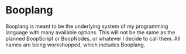 # Booplang
Booplang is meant to be the underlying system of my programming language with many available options. This will not be the same as the planned BoopScript or BoopNodes, or whatever I decide to call them. All names are being workshopped, which includes Booplang.
